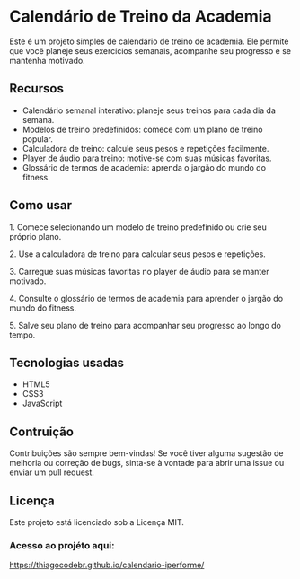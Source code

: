 # **Calendário de Treino da Academia**

Este é um projeto simples de calendário de treino de academia. Ele permite que você planeje seus exercícios semanais, acompanhe seu progresso e se mantenha motivado.

## **Recursos**
<ul>
  <li>Calendário semanal interativo: planeje seus treinos para cada dia da semana.</li>
  <li>Modelos de treino predefinidos: comece com um plano de treino popular.</li>
  <li>Calculadora de treino: calcule seus pesos e repetições facilmente.</li>
  <li>Player de áudio para treino: motive-se com suas músicas favoritas.</li>
  <li>Glossário de termos de academia: aprenda o jargão do mundo do fitness.</li>
</ul>

## **Como usar**
  <p>1. Comece selecionando um modelo de treino predefinido ou crie seu próprio plano.</p>
  <p>2. Use a calculadora de treino para calcular seus pesos e repetições.</p>
  <p>3. Carregue suas músicas favoritas no player de áudio para se manter motivado.</p>
  <p>4. Consulte o glossário de termos de academia para aprender o jargão do mundo do fitness.</p>
  <p>5. Salve seu plano de treino para acompanhar seu progresso ao longo do tempo.</p>

## **Tecnologias usadas**
<ul>
  <li>HTML5</li>
  <li>CSS3</li>
  <li>JavaScript</li>
</ul>

## **Contruição**
Contribuições são sempre bem-vindas! Se você tiver alguma sugestão de melhoria ou correção de bugs, sinta-se à vontade para abrir uma issue ou enviar um pull request.

## **Licença**
Este projeto está licenciado sob a Licença MIT.

### **Acesso ao projéto aqui:** 
https://thiagocodebr.github.io/calendario-iperforme/


